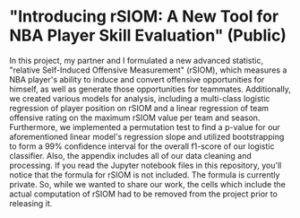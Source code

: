 # "Introducing rSIOM: A New Tool for NBA Player Skill Evaluation" (Public)
In this project, my partner and I formulated a new advanced statistic, "relative Self-Induced Offensive Measurement" (rSIOM), which measures a NBA player's ability to induce and convert offensive opportunities for himself, as well as generate those opportunities for teammates. Additionally, we created various models for analysis, including a multi-class logistic regression of player position on rSIOM and a linear regression of team offensive rating on the maximum rSIOM value per team and season. Furthermore, we implemented a permutation test to find a p-value for our aforementioned linear model's regression slope and utilized bootstrapping to form a 99% confidence interval for the overall f1-score of our logistic classifier. 
Also, the appendix includes all of our data cleaning and processing.
If you read the Jupyter notebook files in this repository, you'll notice that the formula for rSIOM is not included. The formula is currently private. So, while we wanted to share our work, the cells which include the actual computation of rSIOM had to be removed from the project prior to releasing it. 
